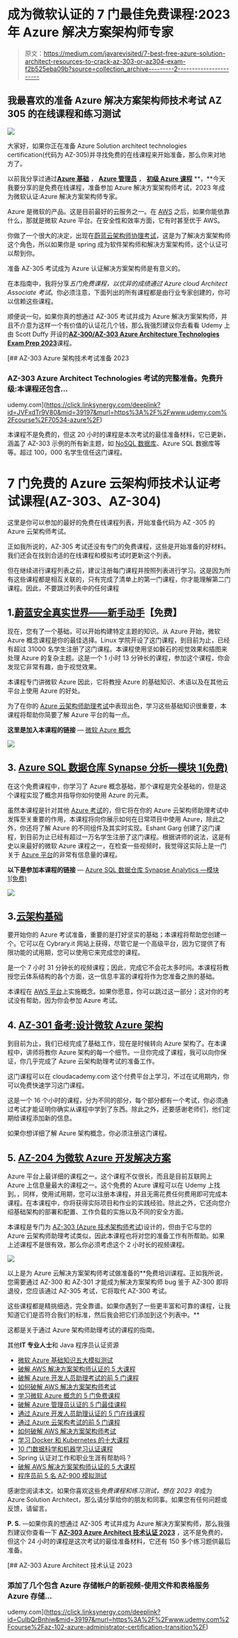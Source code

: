 # 成为微软认证的 7 门最佳免费课程:2023 年 Azure 解决方案架构师专家

> 原文：<https://medium.com/javarevisited/7-best-free-azure-solution-architect-resources-to-crack-az-303-or-az304-exam-f2b525eba09b?source=collection_archive---------2----------------------->

## 我最喜欢的准备 Azure 解决方案架构师技术考试 AZ 305 的在线课程和练习测试

![](img/9850b94ce9aeb3ba5cad2597e57d2fb2.png)

大家好，如果你正在准备 Azure Solution architect technologies certification(代码为 AZ-305)并寻找免费的在线课程来开始准备，那么你来对地方了。

以前我分享过通过[**Azure 基础**](/javarevisited/5-best-azure-fundamentals-courses-to-pass-az-900-certification-exam-in-2020-9e602aea035d) ， [**Azure 管理员**](/javarevisited/7-best-courses-for-az-104-microsoft-azure-administrator-associate-certification-exam-in-2021-7b620d61dcd8) ， [**初级 Azure 课程**](/javarevisited/10-best-microsoft-azure-courses-for-beginners-and-experienced-developers-d41a454834c0) **，**今天我要分享的是免费在线课程，准备参加 Azure 解决方案架构师考试，2023 年成为微软认证:Azure 解决方案架构师专家。

Azure 是微软的产品。这是目前最好的云服务之一。在 [AWS](https://javarevisited.blogspot.com/2020/05/top-5-amazon-web-services-aws-courses-for-beginners-and-experienced-programmers.html) 之后，如果你能依靠什么，那就是微软 Azure 平台。在安全性和效率方面，它有时甚至优于 AWS。

你做了一个很大的决定，出现在[蔚蓝云架构师协理考试](https://javarevisited.blogspot.com/2020/04/how-to-crack-microsoft-azure-solution-architect-exam-az-300.html)，这是为了解决方案架构师这个角色，所以如果你是 spring 成为软件架构师和解决方案架构师，这个认证可以帮到你。

准备 AZ-305 考试成为 Azure 认证解决方案架构师是有意义的。

在本指南中，我将分享*五门免费课程，以优异的成绩通过 Azure cloud Architect Associate 考试*。你必须注意，下面列出的所有课程都是由行业专家创建的，你可以信赖这些课程。

顺便说一句，如果你真的想通过 AZ-305 考试并成为 Azure 解决方案架构师，并且不介意为这样一个有价值的认证花几个钱，那么我强烈建议你去看看 Udemy 上由 Scott Duffy 开设的[**AZ-300/AZ-303 Azure Architecture Technologies Exam Prep 2023**](https://click.linksynergy.com/deeplink?id=JVFxdTr9V80&mid=39197&murl=https%3A%2F%2Fwww.udemy.com%2Fcourse%2F70534-azure%2F)课程。

[](https://click.linksynergy.com/deeplink?id=JVFxdTr9V80&mid=39197&murl=https%3A%2F%2Fwww.udemy.com%2Fcourse%2F70534-azure%2F) [## AZ-303 Azure 架构技术考试准备 2023

### AZ-303 Azure Architect Technologies 考试的完整准备。免费升级:本课程还包含…

udemy.com](https://click.linksynergy.com/deeplink?id=JVFxdTr9V80&mid=39197&murl=https%3A%2F%2Fwww.udemy.com%2Fcourse%2F70534-azure%2F) 

本课程不是免费的，但这 20 小时的课程是本次考试的最佳准备材料，它已更新，涵盖了 AZ-303 示例的所有新主题，如 [NoSQL 数据库](/javarevisited/10-free-online-courses-to-learn-mongodb-and-nosql-942609611664)、Azure SQL 数据库等等。超过 100，000 名学生信任这门课程。

# 7 门免费的 Azure 云架构师技术认证考试课程(AZ-303、AZ-304)

这里是你可以参加的最好的免费在线课程列表，开始准备代码为 AZ -305 的 Azure 云架构师考试。

正如我所说的，AZ-305 考试还没有专门的免费课程，这些是开始准备的好材料。我们还会在找到合适的在线课程和模拟考试时更新这个列表。

但在继续进行课程列表之前，建议注册每门课程并按照列表进行学习。这是因为所有这些课程都是相互关联的，只有完成了清单上的第一门课程，你才能理解第二门课程。因此，不要跳过列表中的任何课程

## 1.[蔚蓝安全真实世界——新手动手](https://click.linksynergy.com/deeplink?id=JVFxdTr9V80&mid=39197&murl=https%3A%2F%2Fwww.udemy.com%2Fcourse%2Fazure-security-real-world-hands-on-for-beginners%2F)【免费】

现在，您有了一个基础，可以开始构建特定主题的知识。从 Azure 开始，微软 Azure 概念课程是你的最佳选择。Linux 学院开设了这门课程，到目前为止，已经有超过 31000 名学生注册了这门课程。本课程使用坚如磐石的视觉效果和插图来处理 Azure 的复杂主题。这是一个 1 小时 13 分钟长的课程，参加这个课程，你会发现它非常有趣，由于视觉效果。

本课程专门讲微软 Azure 因此，它将教授 Azure 的基础知识、术语以及在其他云平台上使用 Azure 的好处。

为了在你的 [Azure 云架构师助理考试](https://javarevisited.blogspot.com/2019/07/top-5-courses-to-crack-azure-architecture-technologies-certification-az-300-exam.html#axzz6E6VuRMsx)中表现出色，学习这些基础知识很重要，本课程将帮助你简要了解 Azure 平台的每一点。

**这里是加入本课程的链接** — [微软 Azure 概念](https://click.linksynergy.com/deeplink?id=JVFxdTr9V80&mid=39197&murl=https%3A%2F%2Fwww.udemy.com%2Fcourse%2Fazure-security-real-world-hands-on-for-beginners%2F)

[![](img/b8ef0b9040e27406ac003d7138b373aa.png)](https://click.linksynergy.com/deeplink?id=JVFxdTr9V80&mid=39197&murl=https%3A%2F%2Fwww.udemy.com%2Fcourse%2Fazure-security-real-world-hands-on-for-beginners%2F)

## 3. [Azure SQL 数据仓库 Synapse 分析—模块 1(免费)](https://click.linksynergy.com/deeplink?id=JVFxdTr9V80&mid=39197&murl=https%3A%2F%2Fwww.udemy.com%2Fcourse%2Fazure-sql-data-warehouse-synapse-analytics-free-version%2F)

在这个免费课程中，你学习了 Azure 概念基础，那个课程是完全基础的，但是这个课程实现了概念并指导你如何使用 Azure 的元素。

虽然本课程是针对其他 [Azure 考试](https://javarevisited.blogspot.com/2020/11/top-10-azure-certifications-you-can-aim.html#axzz6e8hmwujv)的，但它将在你的 Azure 云架构师助理考试中发挥至关重要的作用，本课程将向你展示如何在日常项目中使用 Azure，除此之外，你还将了解 Azure 的不同组件及其实时实现。Eshant Garg 创建了这门课程，到目前为止已经有超过一万名学生注册了这门课程。根据讲师的说法，这是有史以来最好的微软 Azure 课程之一，在检查一些视频时，我觉得这实际上是一门关于 [Azure 平台](https://javarevisited.blogspot.com/2020/09/top-5-courses-to-learn-microsoft-azure.html)的非常有信息量的课程。

**以下是参加本课程的链接** — [Azure SQL 数据仓库 Synapse Analytics —模块 1(免费)](https://click.linksynergy.com/deeplink?id=JVFxdTr9V80&mid=39197&murl=https%3A%2F%2Fwww.udemy.com%2Fcourse%2Fazure-sql-data-warehouse-synapse-analytics-free-version%2F)

[![](img/4b3b87168f26e4e2648309cf66604af7.png)](https://click.linksynergy.com/deeplink?id=CuIbQrBnhiw&mid=39197&murl=https%3A%2F%2Fwww.udemy.com%2Fcourse%2Fazure-sql-data-warehouse-synapse-analytics-free-version%2F)

## 3.[云架构基础](https://www.cybrary.it/course/cloud-architecture-foundations/)

要开始你的 Azure 考试准备，重要的是打好坚实的基础；本课程将帮助您创建一个。它可以在 Cybrary.it 网站上获得，尽管它是一个高级平台，因为它提供了有限功能的试用期，您可以使用它来完成您的课程。

是一个 7 小时 31 分钟长的视频课程；因此，完成它不会花太多时间。本课程将教授您云体系结构的各个方面，这一信息丰富的课程将作为您准备之旅的基础。

本课程在 [AWS 平台](https://www.java67.com/2020/08/top-5-free-courses-to-pass-aws-developer-associate-certification.html)上实施概念。如果你愿意，你可以跳过这一部分；这对你的考试没有帮助，因为你会参加 Azure 考试。

## 4. [AZ-301 备考:设计微软 Azure 架构](https://cloudacademy.com/learning-paths/az-301-exam-preparation-designing-a-microsoft-azure-architecture-390/)

到目前为止，我们已经完成了基础工作，现在是时候转向 Azure 架构了。在本课程中，讲师将教你 Azure 架构的每一个细节。一旦你完成了课程，我可以向你保证，你几乎完成了 Azure 云架构助理考试的准备工作。

这门课程可以在 cloudacademy.com 这个付费平台上学习，不过在试用期内，你可以免费快速学习这门课程。

这是一个 16 个小时的课程，分为不同的部分，每个部分都有一个考试，你必须通过考试才能证明你确实从课程中学到了东西。除此之外，还要感谢老师们，他们定期给课程添加新的信息。

如果你想详细了解 Azure 架构概念，你必须注册这门课程。

## 5. [AZ-204 为微软 Azure 开发解决方案](https://click.linksynergy.com/deeplink?id=JVFxdTr9V80&mid=39197&murl=https%3A%2F%2Fwww.udemy.com%2Fcourse%2Faz-204-free-training%2F)

Azure 平台上最详细的课程之一。这个课程不仅很长，而且是目前互联网上 Azure 上信息量最大的课程之一。这个免费的 Azure 课程可以在 Udemy 上找到。，同样，使用试用期，您可以注册本课程，并且无需花费任何费用即可完成本课程。在本课程中，你将获得实际项目和作业的实践经验。除此之外，它还向您介绍基础架构的部署和配置、工作负载的实施以及不同的安全方面。

本课程是专门为 [AZ-303 (Azure 技术架构师考试](https://javarevisited.blogspot.com/2019/07/top-5-courses-to-crack-azure-architecture-technologies-certification-az-300-exam.html))设计的，但由于它与您的 Azure 云架构师助理考试类似，因此本课程也将对您的准备工作有所帮助。如果上述课程不是很有效，那么你必须考虑这个 2 小时长的视频课程。

[![](img/a841863884e2726446c5278821431ad1.png)](https://click.linksynergy.com/deeplink?id=JVFxdTr9V80&mid=39197&murl=https%3A%2F%2Fwww.udemy.com%2Fcourse%2Faz-204-free-training%2F)

以上是为 Azure 云解决方案架构师考试做准备的**免费培训课程。正如我所说，您需要通过 AZ-300 和 AZ-301 才能成为解决方案架构师 bug 鉴于 AZ-300 即将退役，您应该通过 AZ-305 考试，它将取代 AZ-300 考试。

这些课程都是精挑细选，完全靠谱。如果你遇到了一些更丰富和可靠的课程，让我知道它们是否符合我们的标准，然后我会把它们添加到这个列表中。**

这都是关于通过 Azure 架构师助理考试的课程的指南。

其他**IT 专业人士**和 Java 程序员认证资源

*   [微软 Azure 基础知识五大模拟测试](https://javarevisited.blogspot.com/2020/02/top-5-AZ-900-exam-Azure-Fundamentals-certification-practice-tests-and-mock-exams-to.html)
*   [破解 AWS 解决方案架构师认证的 5 大课程](https://javarevisited.blogspot.com/2019/05/top-5-courses-to-crack-aws-solutions-architect-associate-certification-exam-SAA-C01.html#axzz5rHwAwycj)
*   [破解 Azure 开发人员助理考试的前 5 门课程](https://javarevisited.blogspot.com/2020/06/top-5-course-to-crack-Microsoft-Azure-Developer-Certification-Exam-AZ-203.html)
*   [如何破解 AWS 解决方案架构师考试](https://javarevisited.blogspot.com/2019/08/how-to-crack-aws-certified-solution-architect-exam.html)
*   [学习微软 Azure 概念的 5 门免费课程](https://www.java67.com/2020/07/5-free-courses-to-learn-microsoft-azure-cloud.html)
*   [破解 Azure 管理员认证的 5 门最佳课程](https://javarevisited.blogspot.com/2020/06/top-5-course-to-become-microsoft-azure-administrator-certification-exam.html)
*   [通过 Azure 开发人员助理认证的 5 门在线课程](https://javarevisited.blogspot.com/2020/06/top-5-course-to-crack-Microsoft-Azure-Developer-Certification-Exam-AZ-203.html)
*   [通过 Azure 云架构考试的前 5 门课程](https://javarevisited.blogspot.com/2019/07/top-5-courses-to-crack-azure-architecture-technologies-certification-az-300-exam.html)
*   [如何破解 AWS 解决方案架构师考试](https://javarevisited.blogspot.com/2019/08/how-to-crack-aws-certified-solution-architect-exam.html)
*   [学习 Docker 和 Kubernetes 的十大课程](https://dev.to/javinpaul/top-10-courses-to-learn-docker-and-kubernetes-for-programmers-4lg0)
*   [10 门数据科学和机器学习认证课程](https://dev.to/javinpaul/10-data-science-and-machine-learning-courses-for-programmers-looking-to-switch-career-57kd)
*   Spring 认证对工作和职业生涯有帮助吗？
*   [破解 AWS 解决方案架构师认证的 5 大课程](https://javarevisited.blogspot.com/2019/05/top-5-courses-to-crack-aws-solutions-architect-associate-certification-exam-SAA-C01.html#axzz5rHwAwycj)
*   [程序员前 5 名 AZ-900 模拟测试](https://javarevisited.blogspot.com/2020/02/top-5-AZ-900-exam-Azure-Fundamentals-certification-practice-tests-and-mock-exams-to.html)

感谢您阅读本文。如果你喜欢这些*免费课程和练习测试，想在 2023 年*成为 Azure Solution Architect，那么请分享给你的朋友和同事。如果您有任何问题或反馈，请留言。

**P. S.** —如果你真的想通过 AZ-305 考试并成为 Azure 解决方案架构师，那么我强烈建议你查看一下 [**AZ-303 Azure Architect 技术认证 2023**](https://click.linksynergy.com/deeplink?id=CuIbQrBnhiw&mid=39197&murl=https%3A%2F%2Fwww.udemy.com%2Fcourse%2Faz-102-azure-administrator-certification-transition%2F) ，这不是免费的，但这个 24 小时的课程是这次考试的最佳准备材料，它还有 150 多个练习题供最后准备。

[](https://click.linksynergy.com/deeplink?id=CuIbQrBnhiw&mid=39197&murl=https%3A%2F%2Fwww.udemy.com%2Fcourse%2Faz-102-azure-administrator-certification-transition%2F) [## AZ-303 Azure Architect 技术认证 2023

### 添加了几个包含 Azure 存储帐户的新视频-使用文件和表格服务 Azure 存储…

udemy.com](https://click.linksynergy.com/deeplink?id=CuIbQrBnhiw&mid=39197&murl=https%3A%2F%2Fwww.udemy.com%2Fcourse%2Faz-102-azure-administrator-certification-transition%2F)